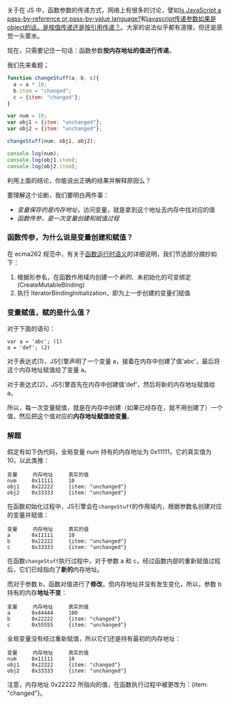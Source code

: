 关于在 JS 中，函数参数的传递方式，网络上有很多的讨论，譬如[Is JavaScript a pass-by-reference or pass-by-value language?](https://stackoverflow.com/questions/518000/is-javascript-a-pass-by-reference-or-pass-by-value-language)和[javascript传递参数如果是object的话，是按值传递还是按引用传递？](https://www.zhihu.com/question/27114726)。大家的说法似乎都有道理，但还是感觉一头雾水。

现在，只需要记住一句话：函数参数**按内存地址的值进行传递**。

我们先来看题；
````js
function changeStuff(a, b, c){
  a = a * 10;
  b.item = "changed";
  c = {item: "changed"};
}

var num = 10;
var obj1 = {item: "unchanged"};
var obj2 = {item: "unchanged"};

changeStuff(num, obj1, obj2);

console.log(num);
console.log(obj1.item);
console.log(obj2.item);

````
利用上面的结论，你能说出正确的结果并解释原因么？

要理解这个论断，我们要明白两件事：
* *变量保存的是内存地址*，访问变量，就是拿到这个地址去内存中找对应的值
* *函数传参，是一次变量创建和赋值过程*

### 函数传参，为什么说是变量创建和赋值？
在 ecma262 规范中，有关于[函数运行时语义](https://tc39.es/ecma262/#sec-function-definitions-runtime-semantics-evaluatebody)的详细说明，我们节选部分摘抄如下：
1) 根据形参名，在函数作用域内创建一个*新的*、未初始化的可变绑定(CreateMutableBinding)
2) 执行 IteratorBindingInitialization，即为上一步创建的变量们赋值

### 变量赋值，赋的是什么值？
对于下面的语句：
````
var a = 'abc'; (1)
a = 'def'; (2)
````
对于表达式(1)，JS引擎声明了一个变量 a，接着在内存中创建了值'abc'，最后将这个内存地址赋值给了变量 a。

对于表达式(2)，JS引擎首先在内存中创建值'def'，然后将新的内存地址赋值给 a。

所以，每一次变量赋值，就是在内存中创建（如果已经存在，就不用创建了）一个值，然后把这个值对应的**内存地址赋值给变量**。

### 解题

假定有如下伪代码，全局变量 num 持有的内存地址为 0x11111，它的真实值为 10，以此类推：
````
变量     内存地址     真实的值
num     0x11111     10
obj1    0x22222     {item: "unchanged"}
obj2    0x33333     {item: "unchanged"}
````

在函数初始化过程中，JS引擎会在`changeStuff`的作用域内，根据参数名创建对应的变量并赋值：
````
变量     内存地址     真实的值
a       0x11111     10
b       0x22222     {item: "unchanged"}
c       0x33333     {item: "unchanged"}
````
在函数`changeStuff`执行过程中，对于参数 a 和 c，经过函数内部的重新赋值过程后，它们已经指向了**新的**内存地址。

而对于参数 b，函数对值进行了**修改**，但内存地址并没有发生变化，所以，参数 b 持有的内存**地址不变**：
````
变量     内存地址     真实的值
a       0x44444     100
b       0x22222     {item: "changed"}
c       0x55555     {item: "unchanged"}
````
全局变量没有经过重新赋值，所以它们还是持有最初的内存地址：
````
变量     内存地址     真实的值
num     0x11111     10
obj1    0x22222     {item: "changed"}
obj2    0x33333     {item: "unchanged"}
````
注意，内存地址 0x22222 所指向的值，在函数执行过程中被更改为：{item: "changed"}。
